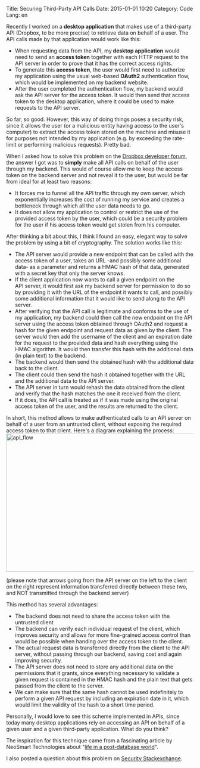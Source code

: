 Title: Securing Third-Party API Calls
Date: 2015-01-01 10:20
Category: Code
Lang: en

Recently I worked on a <strong>desktop application</strong> that makes use of a third-party API (Dropbox, to be more precise) to retrieve data on behalf of a user. The API calls made by that application would work like this:
<ul>
    <li>When requesting data from the API, my<strong> desktop application</strong> would need to send an <strong>access token</strong> together with each HTTP request to the API server in order to prove that it has the correct access rights.</li>
    <li>To generate this <strong>access token</strong>, the user would first need to authorize my application using the usual web-based <strong>OAuth2</strong> authentication flow, which would be implemented on my backend website.</li>
    <li>After the user completed the authentication flow, my backend would ask the API server for the access token. It would then send that access token to the desktop application, where it could be used to make requests to the API server.</li>
</ul>
So far, so good. However, this way of doing things poses a security risk, since it allows the user (or a malicious entity having access to the user's computer) to extract the access token stored on the machine and misuse it for purposes not intended by my application (e.g. by exceeding the rate-limit or performing malicious requests). Pretty bad.

When I asked how to solve this problem on the <a href="https://www.dropboxforum.com/hc/communities/public/questions/201836019-How-to-make-sure-clients-dont-misuse-access-tokens-provided-to-them-">Dropbox developer forum</a>, the answer I got was to <strong>simply</strong> make all API calls on behalf of the user through my backend. This would of course allow me to keep the access token on the backend server and not reveal it to the user, but would be far from ideal for at least two reasons:
<ul>
    <li>It forces me to funnel all the API traffic through my own server, which exponentially increases the cost of running my service and creates a bottleneck through which all the user data needs to go.</li>
    <li>It does not allow my application to control or restrict the use of the provided access token by the user, which could be a security problem for the user if his access token would get stolen from his computer.</li>
</ul>
After thinking a bit about this, I think I found an easy, elegant way to solve the problem by using a bit of cryptography. The solution works like this:
<ul>
    <li>The API server would provide a new endpoint that can be called with the access token of a user, takes an URL -and possibly some additional data- as a parameter and returns a HMAC hash of that data, generated with a secret key that only the server knows.</li>
    <li>If the client application now wants to call a given endpoint on the API server, it would first ask my backend server for permission to do so by providing it with the URL of the endpoint it wants to call, and possibly some additional information that it would like to send along to the API server.</li>
    <li>After verifying that the API call is legitimate and conforms to the use of my application, my backend could then call the new endpoint on the API server using the access token obtained through OAuth2 and request a hash for the given endpoint and request data as given by the client. The server would then add the username of the client and an expiration date for the request to the provided data and hash everything using the HMAC algorithm. It would then transfer this hash with the additional data (in plain text) to the backend.</li>
    <li>The backend would then send the obtained hash with the additional data back to the client.</li>
    <li>The client could then send the hash it obtained together with the URL and the additional data to the API server.</li>
    <li>The API server in turn would rehash the data obtained from the client and verify that the hash matches the one it received from the client.</li>
    <li>If it does, the API call is treated as if it was made using the original access token of the user, and the results are returned to the client.</li>
</ul>
In short, this method allows to make authenticated calls to an API server on behalf of a user from an untrusted client, without exposing the required access token to that client. Here's a diagram explaining the process:<a href="http://www.andreas-dewes.de/en/wp-content/uploads/2015/02/api_flow.png"><img class="aligncenter size-large wp-image-313" src="http://www.andreas-dewes.de/en/wp-content/uploads/2015/02/api_flow-1024x576.png" alt="api_flow" width="660" height="371" /></a>

(please note that arrows going from the API server on the left to the client on the right represent information transferred directly between these two, and NOT transmitted through the backend server)

This method has several advantages:
<ul>
    <li>The backend does not need to share the access token with the untrusted client</li>
    <li>The backend can verify each individual request of the client, which improves security and allows for more fine-grained access control than would be possible when handing over the access token to the client.</li>
    <li>The actual request data is transferred directly from the client to the API server, without passing through our backend, saving cost and again improving security.</li>
    <li>The API server does not need to store any additional data on the permissions that it grants, since everything necessary to validate a given request is contained in the HMAC hash and the plain text that gets passed from the client to the server.</li>
    <li>We can make sure that the same hash cannot be used indefinitely to perform a given API request by including an expiration date in it, which would limit the validity of the hash to a short time period.</li>
</ul>
Personally, I would love to see this scheme implemented in APIs, since today many desktop applications rely on accessing an API on behalf of a given user and a given third-party application. What do you think?

The inspiration for this technique came from a fascinating article by NeoSmart Technologies about "<a href="https://neosmart.net/blog/2015/using-hmac-signatures-to-avoid-database-writes/">life in a post-database world</a>".

I also posted a question about this problem on <a href="http://security.stackexchange.com/questions/81773/prevent-a-desktop-client-application-from-abusing-an-api-access-token-obtained-t/81778#81778">Security Stackexchange</a>.